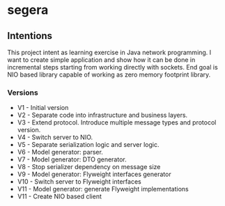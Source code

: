 # segera

## Intentions

This project intent as learning exercise in Java network programming.
I want to create simple application and show how it can be done in incremental steps starting from working directly with sockets. End goal is NIO based library capable of working as zero memory footprint library.

### Versions

* V1 - Initial version
* V2 - Separate code into infrastructure and business layers.
* V3 - Extend protocol. Introduce multiple message types and protocol version.
* V4 - Switch server to NIO.
* V5 - Separate serialization logic and server logic.
* V6 - Model generator: parser.
* V7 - Model generator: DTO generator.
* V8 - Stop serializer dependency on message size
* V9 - Model generator: Flyweight interfaces generator
* V10 - Switch server to Flyweight interfaces
* V11 - Model generator: generate Flyweight implementations
* V11 - Create NIO based client 